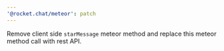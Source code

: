 ```yaml
---
'@rocket.chat/meteor': patch
---
```


Remove client side `starMessage` meteor method and replace this meteor method call with rest API.
